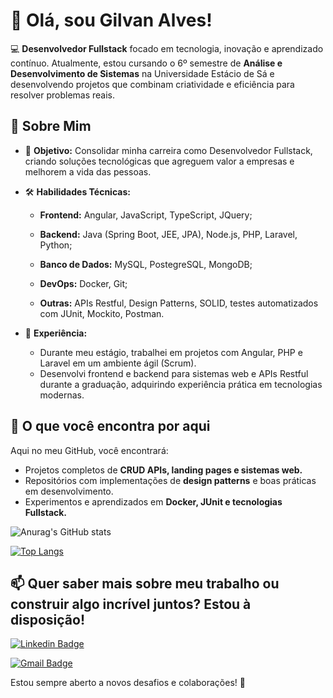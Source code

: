 # 👋 Olá, sou Gilvan Alves!

💻 **Desenvolvedor Fullstack** focado em tecnologia, inovação e aprendizado contínuo. Atualmente, estou cursando o 6º semestre de **Análise e Desenvolvimento de Sistemas** na Universidade Estácio de Sá e desenvolvendo projetos que combinam criatividade e eficiência para resolver problemas reais.

## 🚀 Sobre Mim

- 🎯 **Objetivo:** Consolidar minha carreira como Desenvolvedor Fullstack, criando soluções tecnológicas que agreguem valor a empresas e melhorem a vida das pessoas.
- 🛠️ **Habilidades Técnicas:**
  
    - **Frontend:** Angular, JavaScript, TypeScript, JQuery;
  
   - **Backend:** Java (Spring Boot, JEE, JPA), Node.js, PHP, Laravel, Python;
  
   - **Banco de Dados:** MySQL, PostegreSQL, MongoDB;
  
   - **DevOps:** Docker, Git;
  
   - **Outras:** APIs Restful, Design Patterns, SOLID, testes automatizados com JUnit, Mockito, Postman.
- 💼 **Experiência:**
   - Durante meu estágio, trabalhei em projetos com Angular, PHP e Laravel em um ambiente ágil (Scrum).
   - Desenvolvi frontend e backend para sistemas web e APIs Restful durante a graduação, adquirindo experiência prática em tecnologias modernas.
 
## 🌟 **O que você encontra por aqui**   

Aqui no meu GitHub, você encontrará:   

   - Projetos completos de **CRUD APIs, landing pages e sistemas web.**
   - Repositórios com implementações de **design patterns** e boas práticas em desenvolvimento.
   - Experimentos e aprendizados em **Docker, JUnit e tecnologias Fullstack.**

![Anurag's GitHub stats](https://github-readme-stats-git-masterrstaa-rickstaa.vercel.app/api?username=Gilvan-R-A&show_icons=true&include_all_commits=false&count_private=true&line_height=25&hide=issues&border_radius=3)

[![Top Langs](https://github-readme-stats-git-masterrstaa-rickstaa.vercel.app/api/top-langs/?username=Gilvan-R-A&line_height=10&card_width=290&layout=compact&hide_title=false&count_private=true&langs_count=5&show_icons=true&title_color=7520FF&hide=html,css)](https://github.com/elidianaandrade/github-readme-stats)

 

## 📫 Quer saber mais sobre meu trabalho ou construir algo incrível juntos? Estou à disposição!  

[![Linkedin Badge](https://img.shields.io/badge/-Gilvan&#8208;Alves-blue?style=flat-square&logo=Linkedin&logoColor=white&link=https://www.linkedin.com/in/gilvan-alves-11ab061a0/)](https://www.linkedin.com/in/gilvan-alves-11ab061a0/)


[![Gmail Badge](https://img.shields.io/badge/-gilvan.office@gmail.com-c14438?style=flat-square&logo=Gmail&logoColor=white&link=mailto:gilvan.office@gmail.com)](mailto:gilvan.office@gmail.com)   

Estou sempre aberto a novos desafios e colaborações! 🚀








